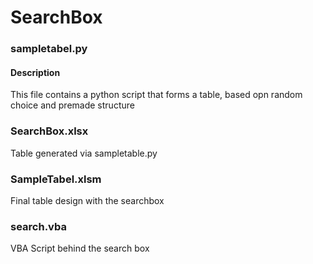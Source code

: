 # SearchBox

### sampletabel.py

#### Description
This file contains a python script that forms a table, based opn random choice and premade structure

### SearchBox.xlsx
Table generated via sampletable.py

### SampleTabel.xlsm
Final table design with the searchbox

### search.vba
VBA Script behind the search box